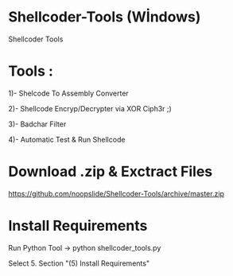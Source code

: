 # Shellcoder-Tools (Wİndows)
Shellcoder Tools

# Tools : 

1)- Shelcode To Assembly Converter

2)- Shellcode Encryp/Decrypter via XOR Ciph3r ;)

3)- Badchar Filter

4)- Automatic Test & Run Shellcode

# Download .zip & Exctract Files 

https://github.com/noopslide/Shellcoder-Tools/archive/master.zip

# Install Requirements

Run Python Tool -> python shellcoder_tools.py 

Select 5. Section "(5) Install Requirements"



